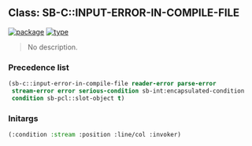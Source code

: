 ## Class: SB-C::INPUT-ERROR-IN-COMPILE-FILE
[![package](https://img.shields.io/badge/Package-SB--C-5f9ea0.svg?style=social&colorA=999999)](../) [![type](https://img.shields.io/badge/Type-Class-5f9ea0.svg?style=social&colorA=999999)](../#class) 

> No description.

### Precedence list
```cl
(sb-c::input-error-in-compile-file reader-error parse-error
 stream-error error serious-condition sb-int:encapsulated-condition
 condition sb-pcl::slot-object t)
```
### Initargs
```cl
(:condition :stream :position :line/col :invoker)
```
